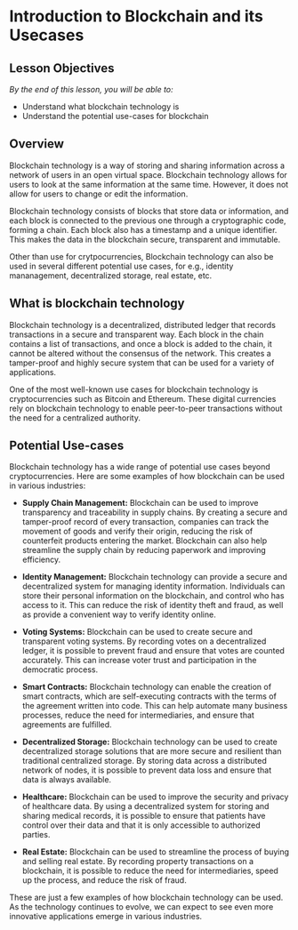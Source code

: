 # Introduction to Blockchain and its Usecases

## Lesson Objectives
*By the end of this lesson, you will be able to:*

- Understand what blockchain technology is 
- Understand the potential use-cases for blockchain

## Overview
Blockchain technology is a way of storing and sharing information across a network of users in an open virtual space. Blockchain technology allows for users to look at the same information at the same time. However, it does not allow for users to change or edit the information.

Blockchain technology consists of blocks that store data or information, and each block is connected to the previous one through a cryptographic code, forming a chain. Each block also has a timestamp and a unique identifier. This makes the data in the blockchain secure, transparent and immutable.

Other than use for crytpocurrencies, Blockchain technology can also be used in several different potential use cases, for e.g., identity mananagement, decentralized storage, real estate, etc.

## What is blockchain technology
Blockchain technology is a decentralized, distributed ledger that records transactions in a secure and transparent way. Each block in the chain contains a list of transactions, and once a block is added to the chain, it cannot be altered without the consensus of the network. This creates a tamper-proof and highly secure system that can be used for a variety of applications.

One of the most well-known use cases for blockchain technology is cryptocurrencies such as Bitcoin and Ethereum. These digital currencies rely on blockchain technology to enable peer-to-peer transactions without the need for a centralized authority.

## Potential Use-cases

Blockchain technology has a wide range of potential use cases beyond cryptocurrencies. Here are some examples of how blockchain can be used in various industries:

* **Supply Chain Management:** Blockchain can be used to improve transparency and traceability in supply chains. By creating a secure and tamper-proof record of every transaction, companies can track the movement of goods and verify their origin, reducing the risk of counterfeit products entering the market. Blockchain can also help streamline the supply chain by reducing paperwork and improving efficiency.

* **Identity Management:** Blockchain technology can provide a secure and decentralized system for managing identity information. Individuals can store their personal information on the blockchain, and control who has access to it. This can reduce the risk of identity theft and fraud, as well as provide a convenient way to verify identity online.

* **Voting Systems:** Blockchain can be used to create secure and transparent voting systems. By recording votes on a decentralized ledger, it is possible to prevent fraud and ensure that votes are counted accurately. This can increase voter trust and participation in the democratic process.

* **Smart Contracts:** Blockchain technology can enable the creation of smart contracts, which are self-executing contracts with the terms of the agreement written into code. This can help automate many business processes, reduce the need for intermediaries, and ensure that agreements are fulfilled.

* **Decentralized Storage:** Blockchain technology can be used to create decentralized storage solutions that are more secure and resilient than traditional centralized storage. By storing data across a distributed network of nodes, it is possible to prevent data loss and ensure that data is always available.

* **Healthcare:** Blockchain can be used to improve the security and privacy of healthcare data. By using a decentralized system for storing and sharing medical records, it is possible to ensure that patients have control over their data and that it is only accessible to authorized parties.

* **Real Estate:** Blockchain can be used to streamline the process of buying and selling real estate. By recording property transactions on a blockchain, it is possible to reduce the need for intermediaries, speed up the process, and reduce the risk of fraud.

These are just a few examples of how blockchain technology can be used. As the technology continues to evolve, we can expect to see even more innovative applications emerge in various industries.
